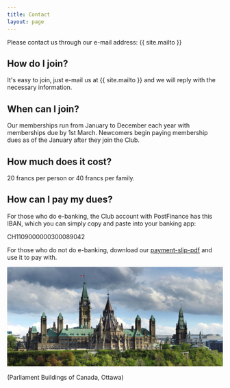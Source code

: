 ```yaml
---
title: Contact
layout: page
---
```


Please contact us through our e-mail address: {{ site.mailto }}

## How do I join?
It's easy to join, just e-mail us at {{ site.mailto }} and we will reply with the necessary information.

## When can I join?
Our memberships run from January to December each year with memberships due by 1st March. Newcomers begin paying membership dues as of the January after they join the Club.

## How much does it cost?
20 francs per person or 40 francs per family.

## How can I pay my dues?
For those who do e-banking, the Club account with PostFinance has this IBAN, which you can simply copy and paste into your banking app:

CH1109000000300089042

For those who do not do e-banking, download our [payment-slip-pdf](pdfs/ccbdues.pdf) and use it to pay with.

![Parliament Buildings of Canada, Ottawa](images/parliament.jpg)

(Parliament Buildings of Canada, Ottawa)

